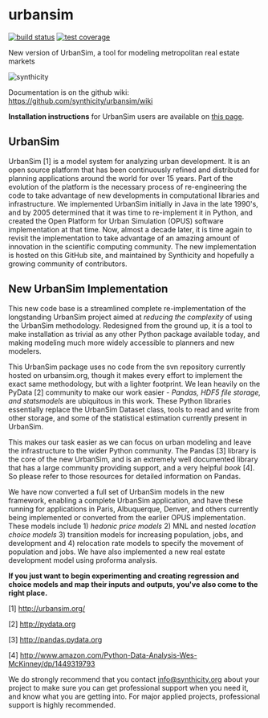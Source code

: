 urbansim
========

[![build status](http://img.shields.io/travis/synthicity/urbansim.svg)](https://travis-ci.org/synthicity/urbansim) [![test coverage](http://img.shields.io/coveralls/synthicity/urbansim.svg)](https://coveralls.io/r/synthicity/urbansim)

New version of UrbanSim, a tool for modeling metropolitan real estate markets

![synthicity](http://www.synthicity.com/uploads/1/8/3/2/18327643/9164254_orig.png)

Documentation is on the github wiki: https://github.com/synthicity/urbansim/wiki

**Installation instructions** for UrbanSim users are available on [this page](https://github.com/synthicity/urbansim/wiki/Installation-Instructions).

UrbanSim
-------
UrbanSim [1] is a model system for analyzing urban development.  It is an open source platform that has been continuously refined and distributed for planning applications around the world for over 15 years.  Part of the evolution of the platform is the necessary process of re-engineering the code to take advantage of new developments in computational libraries and infrastructure.  We implemented UrbanSim initially in Java in the late 1990's, and by 2005 determined that it was time to re-implement it in Python, and created the Open Platform for Urban Simulation (OPUS) software implementation at that time.  Now, almost a decade later, it is time again to revisit the implementation to take advantage of an amazing amount of innovation in the scientific computing community. The new implementation is hosted on this GitHub site, and maintained by Synthicity and hopefully a growing community of contributors.

New UrbanSim Implementation
-------

This new code base is a streamlined complete re-implementation of the longstanding UrbanSim project  aimed at *reducing the complexity* of using the UrbanSim methodology.  Redesigned from the ground up, it is a tool to make installation as trivial as any other Python package available today, and making modeling much more widely accessible to planners and new modelers.

This UrbanSim package uses no code from the svn repository currently hosted on urbansim.org, though it makes every effort to implement the exact same methodology, but with a lighter footprint.  We lean heavily on the PyData [2] community to make our work easier - *Pandas, HDF5 file storage, and statsmodels* are ubiquitous in this work.  These Python libraries essentially replace the UrbanSim Dataset class, tools to read and write from other storage, and some of the statistical estimation currently present in UrbanSim.

This makes our task easier as we can focus on urban modeling and leave the infrastructure to the wider Python community.  The Pandas [3] library is the core of the new UrbanSim, and is an extremely well documented library that has a large community providing support, and a very helpful *book* [4].  So please refer to those resources for detailed information on Pandas. 

We have now converted a full set of UrbanSim models in the new framework, enabling a complete UrbanSim application, and have these running for applications in Paris, Albuquerque, Denver, and others currently being implemented or converted from the earlier OPUS implementation.  These models include 1) *hedonic price models* 2) MNL and nested *location choice models* 3) transition models for increasing population, jobs, and development and 4) relocation rate models to specify the movement of population and jobs.  We have also implemented a new real estate development model using proforma analysis.

**If you just want to begin experimenting and creating regression and choice models and map their inputs and outputs, you've also come to the right place.**

[1] http://urbansim.org/

[2] http://pydata.org

[3] http://pandas.pydata.org

[4] http://www.amazon.com/Python-Data-Analysis-Wes-McKinney/dp/1449319793

We do strongly recommend that you contact info@synthicity.org about your project to make sure you can get professional support when you need it, and know what you are getting into.  For major applied projects, professional support is highly recommended.
